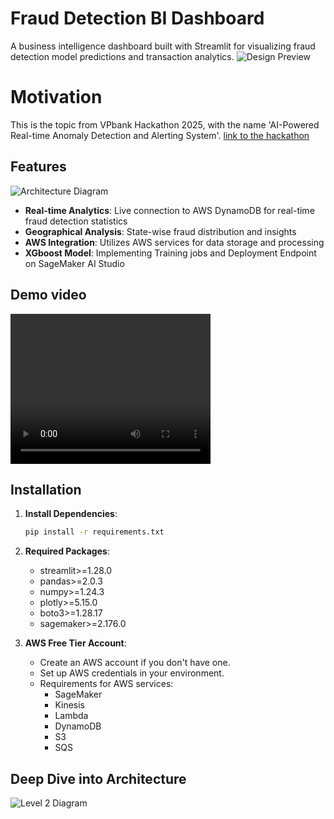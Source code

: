 # Fraud Detection BI Dashboard

A business intelligence dashboard built with Streamlit for visualizing fraud detection model predictions and transaction analytics.
![Design Preview](assets/architect_design.png)

# Motivation

This is the topic from VPbank Hackathon 2025, with the name 'AI-Powered Real-time Anomaly Detection and Alerting System'.
[link to the hackathon](https://tuyendung.vpbank.com.vn/landing/VPBankTechnologyHackathon2025.html)

## Features
<!-- Insert images form folder images/architecture_diagram -->
![Architecture Diagram](assets/architecture_diagram.png)

- **Real-time Analytics**: Live connection to AWS DynamoDB for real-time fraud detection statistics
- **Geographical Analysis**: State-wise fraud distribution and insights
- **AWS Integration**: Utilizes AWS services for data storage and processing
- **XGboost Model**: Implementing Training jobs and Deployment Endpoint on SageMaker AI Studio

## Demo video
<video width="320" height="240" controls>
  <source src="assets/Demo_Recording.mp4" type="video/mp4">
</video>

## Installation

1. **Install Dependencies**:
   ```bash
   pip install -r requirements.txt
   ```

2. **Required Packages**:
   - streamlit>=1.28.0
   - pandas>=2.0.3
   - numpy>=1.24.3
   - plotly>=5.15.0
   - boto3>=1.28.17
   - sagemaker>=2.176.0

3. **AWS Free Tier Account**:
   - Create an AWS account if you don't have one.
   - Set up AWS credentials in your environment.
   - Requirements for AWS services:
     - SageMaker
     - Kinesis
     - Lambda
     - DynamoDB
     - S3
     - SQS

## Deep Dive into Architecture
![Level 2 Diagram](assets/level_2_diagram.png)